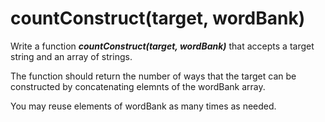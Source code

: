 # countConstruct(target, wordBank)

Write a function **_countConstruct(target, wordBank)_** that accepts a target string and an array of strings.

The function should return the number of ways that the target can be constructed by concatenating elemnts of the wordBank array.

You may reuse elements of wordBank as many times as needed.
